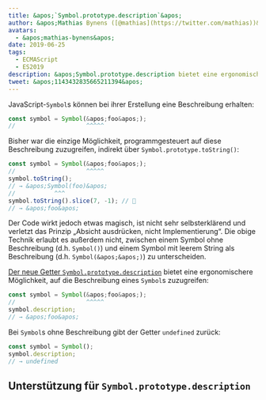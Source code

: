 ```yaml
---
title: &apos;`Symbol.prototype.description`&apos;
author: &apos;Mathias Bynens ([@mathias](https://twitter.com/mathias))&apos;
avatars:
  - &apos;mathias-bynens&apos;
date: 2019-06-25
tags:
  - ECMAScript
  - ES2019
description: &apos;Symbol.prototype.description bietet eine ergonomische Möglichkeit, auf die Beschreibung eines Symbols zuzugreifen.&apos;
tweet: &apos;1143432835665211394&apos;
---
```

JavaScript-`Symbol`s können bei ihrer Erstellung eine Beschreibung erhalten:

```js
const symbol = Symbol(&apos;foo&apos;);
//                    ^^^^^
```

Bisher war die einzige Möglichkeit, programmgesteuert auf diese Beschreibung zuzugreifen, indirekt über `Symbol.prototype.toString()`:

```js
const symbol = Symbol(&apos;foo&apos;);
//                    ^^^^^
symbol.toString();
// → &apos;Symbol(foo)&apos;
//           ^^^
symbol.toString().slice(7, -1); // 🤔
// → &apos;foo&apos;
```

Der Code wirkt jedoch etwas magisch, ist nicht sehr selbsterklärend und verletzt das Prinzip „Absicht ausdrücken, nicht Implementierung“. Die obige Technik erlaubt es außerdem nicht, zwischen einem Symbol ohne Beschreibung (d.h. `Symbol()`) und einem Symbol mit leerem String als Beschreibung (d.h. `Symbol(&apos;&apos;)`) zu unterscheiden.

<!--truncate-->
[Der neue Getter `Symbol.prototype.description`](https://tc39.es/ecma262/#sec-symbol.prototype.description) bietet eine ergonomischere Möglichkeit, auf die Beschreibung eines `Symbol`s zuzugreifen:

```js
const symbol = Symbol(&apos;foo&apos;);
//                    ^^^^^
symbol.description;
// → &apos;foo&apos;
```

Bei `Symbol`s ohne Beschreibung gibt der Getter `undefined` zurück:

```js
const symbol = Symbol();
symbol.description;
// → undefined
```

## Unterstützung für `Symbol.prototype.description`

<feature-support chrome="70 /blog/v8-release-70#javascript-language-features"
                 firefox="63"
                 safari="12.1"
                 nodejs="12 https://twitter.com/mathias/status/1120700101637353473"
                 babel="yes https://github.com/zloirock/core-js#ecmascript-symbol"></feature-support>
